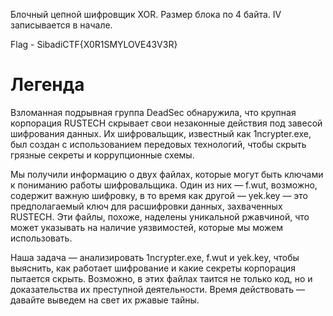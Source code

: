 Блочный цепной шифровщик XOR.
Размер блока по 4 байта.
IV записывается в начале.

Flag - SibadiCTF{X0R1SMYLOVE43V3R}

# Легенда
Взломанная подрывная группа DeadSec обнаружила, что крупная корпорация RUSTECH скрывает свои незаконные действия под завесой шифрования данных. Их шифровальщик, известный как 1ncrypter.exe, был создан с использованием передовых технологий, чтобы скрыть грязные секреты и коррупционные схемы.

Мы получили информацию о двух файлах, которые могут быть ключами к пониманию работы шифровальщика. Один из них — f.wut, возможно, содержит важную шифровку, в то время как другой — yek.key — это предполагаемый ключ для расшифровки данных, захваченных RUSTECH. Эти файлы, похоже, наделены уникальной ржавчиной, что может указывать на наличие уязвимостей, которые мы можем использовать.

Наша задача — анализировать 1ncrypter.exe, f.wut и yek.key, чтобы выяснить, как работает шифрование и какие секреты корпорация пытается скрыть. Возможно, в этих файлах таится не только код, но и доказательства их преступной деятельности. Время действовать — давайте выведем на свет их ржавые тайны.
